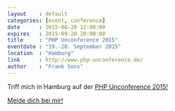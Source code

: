 ```yaml
---
layout    : default
categories: [event, conference]
date      : 2015-08-28 12:00:00
expires   : 2015-09-20 20:00:00
title     : "PHP Unconference 2015"
eventdate : "19.-20. September 2015"
location  : "Hamburg"
link      : http://www.php-unconference.de/
author    : "Frank Sons"
---
```

[1]: mailto:frank.sons@code-quality.de?subject=PHP%20Unconference%202015
[2]: http://www.php-unconference.de/

Triff mich in Hamburg auf der [PHP Unconference 2015!][2]

[Melde dich bei mir!][1]

<!--more-->
